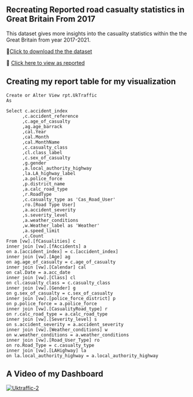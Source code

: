 ## Recreating Reported road casualty statistics in Great Britain From 2017

This dataset gives more insights into the casuality statistics within the the Great Britain from year 2017-2021.

🚗[Click to download the the dataset](https://www.gov.uk/government/collections/road-accidents-and-safety-statistics)

🚗 [Click here to view as reported](https://maps.dft.gov.uk/road-casualties/index.html)


## Creating my report table for my visualization

```
Create or Alter View rpt.UkTraffic
As

Select c.accident_index
	  ,c.accident_reference
	  ,c.age_of_casualty
	  ,ag.age_barrack
	  ,cal.Year
	  ,cal.Month
	  ,cal.MonthName
	  ,c.casualty_class
	  ,cl.class_label
	  ,c.sex_of_casualty
	  ,g.gender
	  ,a.local_authority_highway
	  ,la.LA_highway_label
	  ,a.police_force
	  ,p.district_name
	  ,a.calc_road_type
	  ,r.RoadType
	  ,c.casualty_type as 'Cas_Road_User'
	  ,ro.[Road Type User]
	  ,a.accident_severity
	  ,s.severity_level
	  ,a.weather_conditions
	  ,w.Weather_label as 'Weather'
	  ,a.speed_limit
	  ,c.Count
From [vw].[fCasualities] c
inner join [vw].[fAccidents] a
on a.[accident_index] = c.[accident_index]
inner join [vw].[Age] ag
on ag.age_of_casualty = c.age_of_casualty
inner join [vw].[Calendar] cal
on cal.Date = a.acc_date
inner join [vw].[Class] cl
on cl.casualty_class = c.casualty_class
inner join [vw].[Gender] g
on g.sex_of_casualty = c.sex_of_casualty
inner join [vw].[police_force_district] p
on p.police_force = a.police_force
inner join [vw].[CasualityRoad_type] r
on r.calc_road_type = a.calc_road_type
inner join [vw].[Severity_level] s
on s.accident_severity = a.accident_severity
inner join [vw].[Weather_conditions] w
on w.weather_conditions = a.weather_conditions
inner join [vw].[Road_User_Type] ro
on ro.Road_Type = c.casualty_type
inner join [vw].[LAHighway] la
on la.local_authority_highway = a.local_authority_highway

```

## A Video of my Dashboard

[![Uktraffic-2](https://user-images.githubusercontent.com/122539866/233213595-d572e589-0fbd-4c58-b395-2e6b1d3d7b7d.jpg)](https://youtu.be/t57RgLE7HAI)
